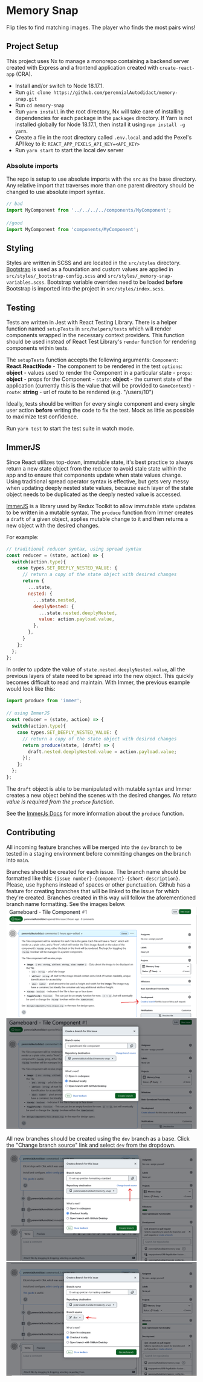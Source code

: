 # Memory Snap
Flip tiles to find matching images. The player who finds the most pairs wins!

## Project Setup
This project uses Nx to manage a monorepo containing a backend server created with Express and a frontend application created with `create-react-app` (CRA).

- Install and/or switch to Node 18.17.1. 
- Run `git clone https://github.com/perennialAutodidact/memory-snap.git`
- Run `cd memory-snap`
- Run `yarn install` in the root directory, Nx will take care of installing dependencies for each package in the `packages` directory. If Yarn is not installed globally for Node 18.17.1, then install it using `npm install -g yarn`.
- Create a file in the root directory called `.env.local` and add the Pexel's API key to it: `REACT_APP_PEXELS_API_KEY=<API_KEY>`
- Run `yarn start` to start the local dev server

### Absolute imports

The repo is setup to use absolute imports with the `src` as the base directory.
Any relative import that traverses more than one parent directory should be
changed to use absolute import syntax.

```javascript
// bad
import MyComponent from '../../../../components/MyComponent';

//good
import MyComponent from 'components/MyComponent';
```

## Styling
Styles are written in SCSS and are located in the `src/styles` directory.
[Bootstrap](https://getbootstrap.com/docs/5.0/getting-started/introduction/) is used as a foundation and custom values are applied in
`src/styles/_bootstrap-config.scss` and
`src/styles/_memory-snap-variables.scss`. Bootstrap variable overrides need to
be loaded **before** Bootstrap is imported into the project in
`src/styles/index.scss`.

## Testing
Tests are written in Jest with React Testing Library. There is a helper
function named `setupTests` in `src/helpers/tests` which will render
 components
wrapped in the necessary context providers. This function should be
 used
instead of React Test Library's `render` function for rendering  components
within tests.

The `setupTests` function accepts the following arguments:
`Component`: **React.ReactNode** - The component to be rendered in the test
`options`: **object** - values used to render the Component in a particular state
    - `props`: **object** - props for the Component
    - `state`: **object** - the current state of the application (currently this is the value that will be provided to `GameContext`)
    - `route`: **string** - url of route to be rendered (e.g. "/users/10")

Ideally, tests should be written for every single component and every single
user action **before** writing the code to fix the test. Mock as little as
possible to maximize test confidence. 

Run `yarn test` to start the test suite in watch mode.

## ImmerJS

Since React utilizes top-down, immutable state, it's best practice
to always return a new state object from the reducer to avoid stale state
within the app and to ensure that components update when state values change.
Using traditional spread operator syntax is effective, but gets very messy when
updating deeply nested state values, because each layer of the state object
needs to be duplicated as the deeply nested value is accessed.

[ImmerJS](https://immerjs.github.io/immer/) is a library used by Redux Toolkit
to allow immutable state updates to be written in a mutable syntax. The
`produce` function from Immer creates a `draft` of a given object, applies
mutable change to it and then returns a new object with the desired changes.

For example:
```javascript
// traditional reducer syntax, using spread syntax
const reducer = (state, action) => {
  switch(action.type){
    case types.SET_DEEPLY_NESTED_VALUE: {
      // return a copy of the state object with desired changes
      return {
        ...state,
        nested: {
          ...state.nested,
          deeplyNested: {
            ...state.nested.deeplyNested,
            value: action.payload.value, 
          },
        },
      }
    };
  };
};
```

In order to update the value of `state.nested.deeplyNested.value`, all the
previous layers of state need to be spread into the new object. This quickly
becomes difficult to read and maintain. With Immer, the previous example would
look like this:

```javascript
import produce from 'immer';

// using ImmerJS
const reducer = (state, action) => {
  switch(action.type){
    case types.SET_DEEPLY_NESTED_VALUE: {
      // return a copy of the state object with desired changes
      return produce(state, (draft) => {
        draft.nested.deeplyNested.value = action.payload.value;
      });
    };
  };
};
```

The `draft` object is able to be manipulated with mutable syntax and Immer
creates a new object behind the scenes with the desired changes. *No return
value is required from the `produce` function*.

See the [ImmerJs Docs](https://immerjs.github.io/immer/produce/) for more
information about the `produce` function.


## Contributing
All incoming feature branches will be merged into the `dev` branch to be tested
in a staging environment before committing changes on the branch into `main`. 

Branches should be created for each issue. The branch name should be formatted
like this: `{issue number}-{component}-{short-description}`. Please, use hyphens
instead of spaces or other punctuation. Github has a feature for creating
branches that will be linked to the issue for which they're created. Branches
created in this way will follow the aforementioned branch name formatting. See
the images below.
 ![image](design/readmeImages/contributing_create_branch.png)
![image](design/readmeImages/contributing_create_branch_2.png)

All new branches should be created using the `dev` branch as a base. Click
 the "Change branch source" link and select `dev` from the dropdown.
![image](design/readmeImages/contributing_create_branch_3.png)
![image](design/readmeImages/contributing_create_branch_4.png)
